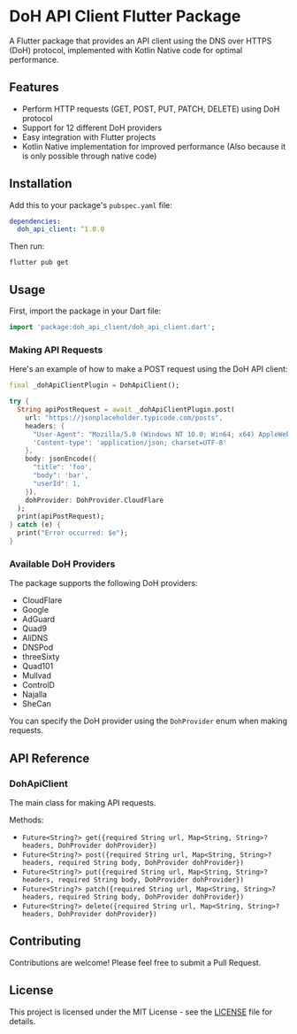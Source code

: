 # DoH API Client Flutter Package

A Flutter package that provides an API client using the DNS over HTTPS (DoH) protocol, implemented with Kotlin Native code for optimal performance.

## Features

- Perform HTTP requests (GET, POST, PUT, PATCH, DELETE) using DoH protocol
- Support for 12 different DoH providers
- Easy integration with Flutter projects
- Kotlin Native implementation for improved performance (Also because it is only possible through native code)

## Installation

Add this to your package's `pubspec.yaml` file:

```yaml
dependencies:
  doh_api_client: ^1.0.0
```

Then run:

```
flutter pub get
```

## Usage

First, import the package in your Dart file:

```dart
import 'package:doh_api_client/doh_api_client.dart';
```

### Making API Requests

Here's an example of how to make a POST request using the DoH API client:

```dart
final _dohApiClientPlugin = DohApiClient();

try {
  String apiPostRequest = await _dohApiClientPlugin.post(
    url: "https://jsonplaceholder.typicode.com/posts",
    headers: {
      "User-Agent": "Mozilla/5.0 (Windows NT 10.0; Win64; x64) AppleWebKit/537.36 (KHTML, like Gecko) Chrome/129.0.0.0 Safari/537.36",
      'Content-type': 'application/json; charset=UTF-8'
    },
    body: jsonEncode({
      "title": 'foo',
      "body": 'bar',
      "userId": 1,
    }),
    dohProvider: DohProvider.CloudFlare
  );
  print(apiPostRequest);
} catch (e) {
  print("Error occurred: $e");
}
```

### Available DoH Providers

The package supports the following DoH providers:

- CloudFlare
- Google
- AdGuard
- Quad9
- AliDNS
- DNSPod
- threeSixty
- Quad101
- Mullvad
- ControlD
- Najalla
- SheCan

You can specify the DoH provider using the `DohProvider` enum when making requests.

## API Reference

### DohApiClient

The main class for making API requests.

Methods:

- `Future<String?> get({required String url, Map<String, String>? headers, DohProvider dohProvider})`
- `Future<String?> post({required String url, Map<String, String>? headers, required String body, DohProvider dohProvider})`
- `Future<String?> put({required String url, Map<String, String>? headers, required String body, DohProvider dohProvider})`
- `Future<String?> patch({required String url, Map<String, String>? headers, required String body, DohProvider dohProvider})`
- `Future<String?> delete({required String url, Map<String, String>? headers, DohProvider dohProvider})`

## Contributing

Contributions are welcome! Please feel free to submit a Pull Request.

## License

This project is licensed under the MIT License - see the [LICENSE](https://github.com/ShalmonAnandas/doh_api_client/blob/main/LICENSE) file for details.